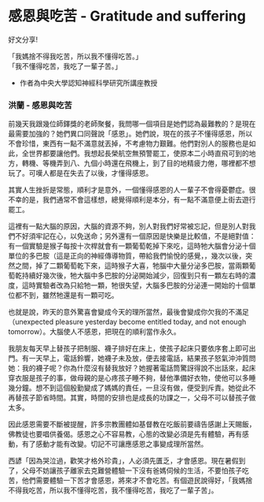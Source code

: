 # 感恩與吃苦 - Gratitude and suffering


好文分享!

「我媽捨不得我吃苦，所以我不懂得吃苦。」  
「我不懂得吃苦，我吃了一輩子苦。」

<!--more-->

- 作者為中央大學認知神經科學研究所講座教授

### 洪蘭 - 感恩與吃苦

前幾天我跟幾位師鐸獎的老師聚餐，我問哪一個項目是她們認為最難教的？是現在最需要加強的？她們異口同聲說「感恩」。她們說，現在的孩子不懂得感恩，所以不會珍惜，東西有一點不滿意就丟掉，不考慮物力艱難。他們對別人的服務也是如此，全世界都要讓他們。我想起長榮航空無預警罷工，使原本二小時直飛可到的地方，轉機、等機弄到八、九個小時還在飛機上，到了目的地精疲力倦，哪裡都不想玩了。可嘆人都是在失去了以後，才懂得感恩。

其實人生挫折是常態，順利才是意外，一個懂得感恩的人一輩子不會得憂鬱症。很不幸的是，我們通常不會這樣想，總覺得順利是本分，有一點不滿意便上街去遊行罷工。

這裡有一點大腦的原因，大腦的資源不夠，別人對我們好常被忘記，但是別人對我們不好須牢記在心，以免送命；另外還有一個原因是快樂是比較值，不是絕對值：有一個實驗是猴子每按十次桿就會有一顆葡萄乾掉下來吃，這時牠大腦會分泌十個單位的多巴胺（這是正向的神經傳導物質，帶給我們愉悅的感覺，，幾次以後，突然之間，掉了二顆葡萄乾下來，這時猴子大喜，牠腦中大量分泌多巴胺，當兩顆葡萄乾持續好幾次後，牠大腦中多巴胺的分泌開始減少，回復到只有一顆左右時的濃度，這時實驗者改為只給牠一顆，牠很失望，大腦多巴胺的分泌連一開始的十個單位都不到，雖然牠還是有一顆可吃。

也就是說，昨天的意外驚喜會變成今天的理所當然，最後會變成你欠我的不滿足（unexpected pleasure yesterday become entitled today, and not enough tomorrow）。大腦使人不感恩，把現在的順利當作永久。

我朋友每天早上替孩子把制服、襪子排好在床上，使孩子起床只要依序套上即可出門。有一天早上，電話鈴響，她襪子未及放，便去接電話，結果孩子怒氣沖沖質問她：我的襪子呢？你為什麼沒有替我放好？她握著電話筒驚訝得說不出話來，起床穿衣服是孩子的事，做母親的是心疼孩子睡不夠，替他準備好衣物，使他可以多睡幾分鐘。想不到這個殷勤變成了媽媽的責任，一旦沒有做，便受到斥責。她從此不再替孩子節省時間。其實，時間的安排也是成長的功課之一，父母不可以替孩子做太多。

因此感恩需要不斷被提醒，許多宗教團體如基督教在吃飯前要禱告感謝上天賜飯，佛教徒也要唱供養偈。感恩之心不容易教，心態的改變必須是先有體驗，再有感動，有了感動才能有改變。切記不可讓應感恩之事變成理所當然。

西諺「因為哭泣過，歡笑才格外珍貴」，人必須先匱乏，才會感恩。現在暑假到了，父母不妨讓孩子離家去克難營體驗一下沒有爸媽伺候的生活，不要怕孩子吃苦，他們需要體驗一下苦才會感恩，將來才不會吃苦。有個遊民說得好，「我媽捨不得我吃苦，所以我不懂得吃苦，我不懂得吃苦，我吃了一輩子苦」。


